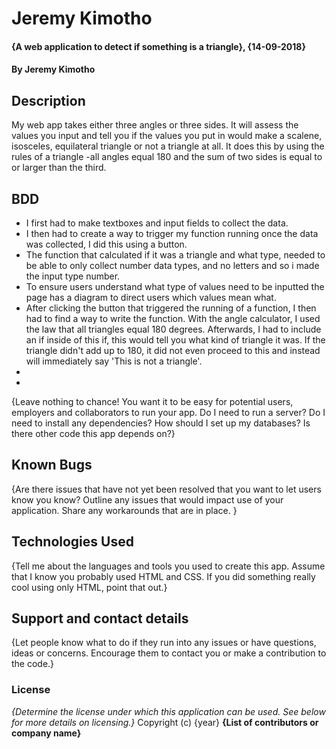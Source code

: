 # Jeremy Kimotho
#### {A web application to detect if something is a triangle}, {14-09-2018}
#### By **Jeremy Kimotho**
## Description
My web app takes either three angles or three sides. It will assess the values you input and tell you if the values you put in would make a scalene, isosceles, equilateral triangle or not a triangle at all. It does this by using the rules of a triangle -all angles equal 180 and the sum of two sides is equal to or larger than the third.
## BDD
* I first had to make textboxes and input fields to collect the data.
* I then had to create a way to trigger my function running once the data was collected, I did this using a button.
* The function that calculated if it was a triangle and what type, needed to be able to only collect number data types, and no letters and so i made the input type number.
* To ensure users understand what type of values need to be inputted the page has a diagram to direct users which values mean what.
* After clicking the button that triggered the running of a function, I then had to find a way to write the function. With the angle calculator, I used the law that all triangles equal 180 degrees. Afterwards, I had to include an if inside of this if, this would tell you what kind of triangle it was. If the triangle didn't add up to 180, it did not even proceed to this and instead will immediately say 'This is not a triangle'.
*
*

{Leave nothing to chance! You want it to be easy for potential users, employers and collaborators to run your app. Do I need to run a server? Do I need to install any dependencies? How should I set up my databases? Is there other code this app depends on?}
## Known Bugs
{Are there issues that have not yet been resolved that you want to let users know you know? Outline any issues that would impact use of your application. Share any workarounds that are in place. }
## Technologies Used
{Tell me about the languages and tools you used to create this app. Assume that I know you probably used HTML and CSS. If you did something really cool using only HTML, point that out.}
## Support and contact details
{Let people know what to do if they run into any issues or have questions, ideas or concerns.  Encourage them to contact you or make a contribution to the code.}
### License
*{Determine the license under which this application can be used.  See below for more details on licensing.}*
Copyright (c) {year} **{List of contributors or company name}**
